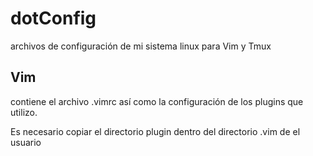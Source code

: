 # dotConfig
archivos de configuración de mi sistema linux para Vim y Tmux

## Vim
contiene el archivo .vimrc así como la configuración de los plugins que utilizo.

Es necesario copiar el directorio plugin dentro del directorio .vim de el usuario
